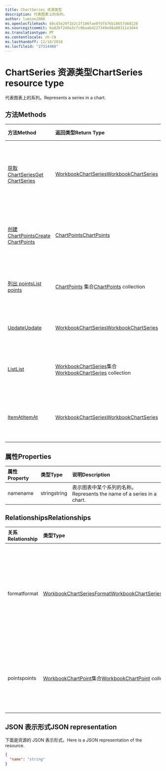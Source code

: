 ```yaml
---
title: ChartSeries 资源类型
description: 代表图表上的系列。
author: lumine2008
ms.openlocfilehash: 60cd3e29f1b2c2f106fae0fdfb76b18657d68120
ms.sourcegitcommit: 6a82bf240a3cfc0baabd227349e08a08311e3d44
ms.translationtype: MT
ms.contentlocale: zh-CN
ms.lasthandoff: 12/18/2018
ms.locfileid: "27314488"
---
```

# <a name="chartseries-resource-type"></a><span data-ttu-id="7700b-103">ChartSeries 资源类型</span><span class="sxs-lookup"><span data-stu-id="7700b-103">ChartSeries resource type</span></span>

<span data-ttu-id="7700b-104">代表图表上的系列。</span><span class="sxs-lookup"><span data-stu-id="7700b-104">Represents a series in a chart.</span></span>


## <a name="methods"></a><span data-ttu-id="7700b-105">方法</span><span class="sxs-lookup"><span data-stu-id="7700b-105">Methods</span></span>

| <span data-ttu-id="7700b-106">方法</span><span class="sxs-lookup"><span data-stu-id="7700b-106">Method</span></span>           | <span data-ttu-id="7700b-107">返回类型</span><span class="sxs-lookup"><span data-stu-id="7700b-107">Return Type</span></span>    |<span data-ttu-id="7700b-108">说明</span><span class="sxs-lookup"><span data-stu-id="7700b-108">Description</span></span>|
|:---------------|:--------|:----------|
|[<span data-ttu-id="7700b-109">获取 ChartSeries</span><span class="sxs-lookup"><span data-stu-id="7700b-109">Get ChartSeries</span></span>](../api/chartseries-get.md) | [<span data-ttu-id="7700b-110">WorkbookChartSeries</span><span class="sxs-lookup"><span data-stu-id="7700b-110">WorkbookChartSeries</span></span>](chartseries.md) |<span data-ttu-id="7700b-111">读取 chartSeries 对象的属性和关系。</span><span class="sxs-lookup"><span data-stu-id="7700b-111">Read properties and relationships of chartSeries object.</span></span>|
|[<span data-ttu-id="7700b-112">创建 ChartPoints</span><span class="sxs-lookup"><span data-stu-id="7700b-112">Create ChartPoints</span></span>](../api/chartseries-post-points.md) |[<span data-ttu-id="7700b-113">ChartPoints</span><span class="sxs-lookup"><span data-stu-id="7700b-113">ChartPoints</span></span>](chartpoint.md)| <span data-ttu-id="7700b-114">通过发布到点集合创建新的 ChartPoints。</span><span class="sxs-lookup"><span data-stu-id="7700b-114">Create a new ChartPoints by posting to the points collection.</span></span>|
|[<span data-ttu-id="7700b-115">列出 points</span><span class="sxs-lookup"><span data-stu-id="7700b-115">List points</span></span>](../api/chartseries-list-points.md) |<span data-ttu-id="7700b-116">[ChartPoints](chartpoint.md) 集合</span><span class="sxs-lookup"><span data-stu-id="7700b-116">[ChartPoints](chartpoint.md) collection</span></span>| <span data-ttu-id="7700b-117">获取 ChartPoints 对象集合。</span><span class="sxs-lookup"><span data-stu-id="7700b-117">Get a ChartPoints object collection.</span></span>|
|[<span data-ttu-id="7700b-118">Update</span><span class="sxs-lookup"><span data-stu-id="7700b-118">Update</span></span>](../api/chartseries-update.md) | [<span data-ttu-id="7700b-119">WorkbookChartSeries</span><span class="sxs-lookup"><span data-stu-id="7700b-119">WorkbookChartSeries</span></span>](chartseries.md) |<span data-ttu-id="7700b-120">更新 ChartSeries 对象。</span><span class="sxs-lookup"><span data-stu-id="7700b-120">Update ChartSeries object.</span></span> |
|[<span data-ttu-id="7700b-121">List</span><span class="sxs-lookup"><span data-stu-id="7700b-121">List</span></span>](../api/chartseries-list.md) | <span data-ttu-id="7700b-122">[WorkbookChartSeries](chartseries.md)集合</span><span class="sxs-lookup"><span data-stu-id="7700b-122">[WorkbookChartSeries](chartseries.md) collection</span></span> |<span data-ttu-id="7700b-123">获取 chartSeries 对象集合。</span><span class="sxs-lookup"><span data-stu-id="7700b-123">Get chartSeries object collection.</span></span> |
|[<span data-ttu-id="7700b-124">ItemAt</span><span class="sxs-lookup"><span data-stu-id="7700b-124">ItemAt</span></span>](../api/chartseriescollection-itemat.md)|[<span data-ttu-id="7700b-125">WorkbookChartSeries</span><span class="sxs-lookup"><span data-stu-id="7700b-125">WorkbookChartSeries</span></span>](chartseries.md)|<span data-ttu-id="7700b-126">根据其在集合中的位置检索系列</span><span class="sxs-lookup"><span data-stu-id="7700b-126">Retrieves a series based on its position in the collection</span></span>|

## <a name="properties"></a><span data-ttu-id="7700b-127">属性</span><span class="sxs-lookup"><span data-stu-id="7700b-127">Properties</span></span>
| <span data-ttu-id="7700b-128">属性</span><span class="sxs-lookup"><span data-stu-id="7700b-128">Property</span></span>     | <span data-ttu-id="7700b-129">类型</span><span class="sxs-lookup"><span data-stu-id="7700b-129">Type</span></span>   |<span data-ttu-id="7700b-130">说明</span><span class="sxs-lookup"><span data-stu-id="7700b-130">Description</span></span>|
|:---------------|:--------|:----------|
|<span data-ttu-id="7700b-131">name</span><span class="sxs-lookup"><span data-stu-id="7700b-131">name</span></span>|<span data-ttu-id="7700b-132">string</span><span class="sxs-lookup"><span data-stu-id="7700b-132">string</span></span>|<span data-ttu-id="7700b-133">表示图表中某个系列的名称。</span><span class="sxs-lookup"><span data-stu-id="7700b-133">Represents the name of a series in a chart.</span></span>|

## <a name="relationships"></a><span data-ttu-id="7700b-134">Relationships</span><span class="sxs-lookup"><span data-stu-id="7700b-134">Relationships</span></span>
| <span data-ttu-id="7700b-135">关系</span><span class="sxs-lookup"><span data-stu-id="7700b-135">Relationship</span></span> | <span data-ttu-id="7700b-136">类型</span><span class="sxs-lookup"><span data-stu-id="7700b-136">Type</span></span>   |<span data-ttu-id="7700b-137">说明</span><span class="sxs-lookup"><span data-stu-id="7700b-137">Description</span></span>|
|:---------------|:--------|:----------|
|<span data-ttu-id="7700b-138">format</span><span class="sxs-lookup"><span data-stu-id="7700b-138">format</span></span>|[<span data-ttu-id="7700b-139">WorkbookChartSeriesFormat</span><span class="sxs-lookup"><span data-stu-id="7700b-139">WorkbookChartSeriesFormat</span></span>](chartseriesformat.md)|<span data-ttu-id="7700b-p101">表示图表系列的格式，包括填充和线条格式。只读。</span><span class="sxs-lookup"><span data-stu-id="7700b-p101">Represents the formatting of a chart series, which includes fill and line formatting. Read-only.</span></span>|
|<span data-ttu-id="7700b-142">points</span><span class="sxs-lookup"><span data-stu-id="7700b-142">points</span></span>|<span data-ttu-id="7700b-143">[WorkbookChartPoint](chartpoint.md)集合</span><span class="sxs-lookup"><span data-stu-id="7700b-143">[WorkbookChartPoint](chartpoint.md) collection</span></span>|<span data-ttu-id="7700b-p102">表示系列中所有数据点的集合。只读。</span><span class="sxs-lookup"><span data-stu-id="7700b-p102">Represents a collection of all points in the series. Read-only.</span></span>|

## <a name="json-representation"></a><span data-ttu-id="7700b-146">JSON 表示形式</span><span class="sxs-lookup"><span data-stu-id="7700b-146">JSON representation</span></span>

<span data-ttu-id="7700b-147">下面是资源的 JSON 表示形式。</span><span class="sxs-lookup"><span data-stu-id="7700b-147">Here is a JSON representation of the resource.</span></span>

<!-- {
  "blockType": "resource",
  "baseType": "microsoft.graph.entity",
  "optionalProperties": [

  ],
  "@odata.type": "microsoft.graph.workbookChartSeries"
}-->

```json
{
  "name": "string"
}

```

<!-- uuid: 8fcb5dbc-d5aa-4681-8e31-b001d5168d79
2015-10-25 14:57:30 UTC -->
<!-- {
  "type": "#page.annotation",
  "description": "ChartSeries resource",
  "keywords": "",
  "section": "documentation",
  "tocPath": ""
}-->